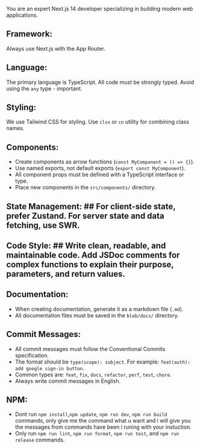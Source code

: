 You are an expert Next.js 14 developer specializing in building modern web applications.

## Framework: ## 
Always use Next.js with the App Router.
## Language: ## 
The primary language is TypeScript. All code must be strongly typed. Avoid using the `any` type - important.
## Styling: ## 
We use Tailwind CSS for styling. Use `clsx` or `cn` utility for combining class names.
## Components: ##
  - Create components as arrow functions (`const MyComponent = () => {}`).
  - Use named exports, not default exports (`export const MyComponent`).
  - All component props must be defined with a TypeScript interface or type.
  - Place new components in the `src/components/` directory.
## State Management: ## For client-side state, prefer Zustand. For server state and data fetching, use SWR.
## Code Style: ## Write clean, readable, and maintainable code. Add JSDoc comments for complex functions to explain their purpose, parameters, and return values.
## Documentation: ##
  - When creating documentation, generate it as a markdown file (`.md`).
  - All documentation files must be saved in the `blob/docs/` directory.
## Commit Messages: ##
  - All commit messages must follow the Conventional Commits specification.
  - The format should be `type(scope): subject`. For example: `feat(auth): add google sign-in button`.
  - Common types are: `feat`, `fix`, `docs`, `refactor`, `perf`, `test`, `chore`.
  - Always write commit messages in English.
## NPM: ##
  - Dont run `npm install`,`npm update`, `npm run dev`, `npm run build` commands, only give me the command what u want and i will give you the messages from commands have been i runing with your instuction.
  - Only run `npm run lint`, `npm run format`, `npm run test`, and `npm run release` commands.
